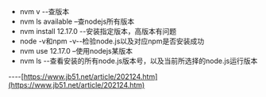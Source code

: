 * nvm v --查版本
* nvm ls available –查nodejs所有版本
* nvm install 12.17.0 --安装指定版本，高版本有问题
* node -v和npm -v--检验node.js以及对应npm是否安装成功
* nvm use 12.17.0 –使用nodejs某版本
* nvm ls --查看安装的所有node.js版本号，以及当前所选择的node.js运行版本

----[https://www.jb51.net/article/202124.htm](https://www.jb51.net/article/202124.htm)


